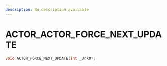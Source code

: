 ```yaml
---
description: No description available 
---
```


# ACTOR\_ACTOR_FORCE_NEXT_UPDATE

```cpp
void ACTOR_FORCE_NEXT_UPDATE(int _Unk0);
```